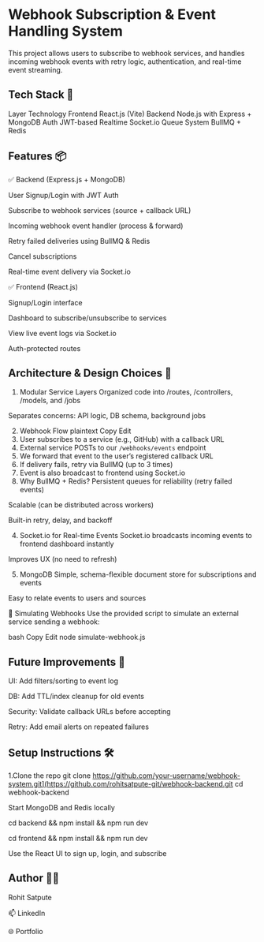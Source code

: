 # Webhook Subscription & Event Handling System

This project allows users to subscribe to webhook services, and handles incoming webhook events with retry logic, authentication, and real-time event streaming.

## Tech Stack 🚀
Layer	Technology
Frontend	React.js (Vite)
Backend	Node.js with Express + MongoDB
Auth	JWT-based
Realtime	Socket.io
Queue System	BullMQ + Redis

## Features 📦
✅ Backend (Express.js + MongoDB)

User Signup/Login with JWT Auth

Subscribe to webhook services (source + callback URL)

Incoming webhook event handler (process & forward)

Retry failed deliveries using BullMQ & Redis

Cancel subscriptions

Real-time event delivery via Socket.io

✅ Frontend (React.js)

Signup/Login interface

Dashboard to subscribe/unsubscribe to services

View live event logs via Socket.io

Auth-protected routes

## Architecture & Design Choices 🧱

1. Modular Service Layers
Organized code into /routes, /controllers, /models, and /jobs

Separates concerns: API logic, DB schema, background jobs

2. Webhook Flow
plaintext
Copy
Edit
1. User subscribes to a service (e.g., GitHub) with a callback URL
2. External service POSTs to our `/webhooks/events` endpoint
3. We forward that event to the user’s registered callback URL
4. If delivery fails, retry via BullMQ (up to 3 times)
5. Event is also broadcast to frontend using Socket.io
3. Why BullMQ + Redis?
Persistent queues for reliability (retry failed events)

Scalable (can be distributed across workers)

Built-in retry, delay, and backoff

4. Socket.io for Real-time Events
Socket.io broadcasts incoming events to frontend dashboard instantly

Improves UX (no need to refresh)

5. MongoDB
Simple, schema-flexible document store for subscriptions and events

Easy to relate events to users and sources

🧪 Simulating Webhooks
Use the provided script to simulate an external service sending a webhook:

bash
Copy
Edit
node simulate-webhook.js
## Future Improvements 🧼

UI: Add filters/sorting to event log

DB: Add TTL/index cleanup for old events

Security: Validate callback URLs before accepting

Retry: Add email alerts on repeated failures

## Setup Instructions 🛠

1.Clone the repo
  git clone https://github.com/your-username/webhook-system.git](https://github.com/rohitsatpute-git/webhook-backend.git
  cd webhook-backend

Start MongoDB and Redis locally

cd backend && npm install && npm run dev

cd frontend && npm install && npm run dev

Use the React UI to sign up, login, and subscribe

## Author 👨‍💻

Rohit Satpute

📫 LinkedIn

🌐 Portfolio

